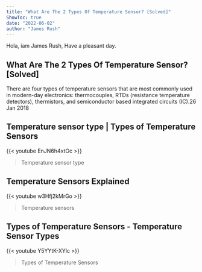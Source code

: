 ```yaml
---
title: "What Are The 2 Types Of Temperature Sensor? [Solved]"
ShowToc: true 
date: "2022-06-02"
author: "James Rush" 
---
```


Hola, iam James Rush, Have a pleasant day.
## What Are The 2 Types Of Temperature Sensor? [Solved]
 There are four types of temperature sensors that are most commonly used in modern-day electronics: thermocouples, RTDs (resistance temperature detectors), thermistors, and semiconductor based integrated circuits (IC).26 Jan 2018

## Temperature sensor type | Types of Temperature Sensors
{{< youtube EnJN6h4xtOc >}}
>Temperature sensor type

## Temperature Sensors Explained
{{< youtube w3Hfj2kMrGo >}}
>Temperature sensors

## Types of Temperature Sensors - Temperature Sensor Types
{{< youtube Y5YYtK-XYlc >}}
>Types of Temperature Sensors

